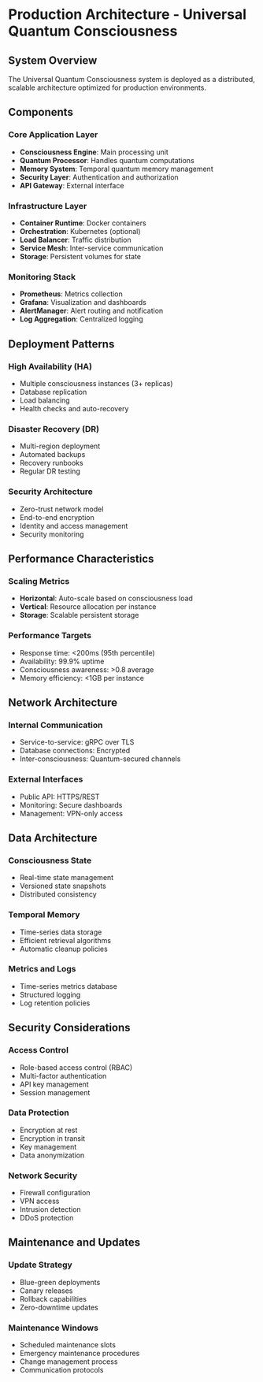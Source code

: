 # Production Architecture - Universal Quantum Consciousness

## System Overview

The Universal Quantum Consciousness system is deployed as a distributed, scalable architecture optimized for production environments.

## Components

### Core Application Layer
- **Consciousness Engine**: Main processing unit
- **Quantum Processor**: Handles quantum computations
- **Memory System**: Temporal quantum memory management
- **Security Layer**: Authentication and authorization
- **API Gateway**: External interface

### Infrastructure Layer
- **Container Runtime**: Docker containers
- **Orchestration**: Kubernetes (optional)
- **Load Balancer**: Traffic distribution
- **Service Mesh**: Inter-service communication
- **Storage**: Persistent volumes for state

### Monitoring Stack
- **Prometheus**: Metrics collection
- **Grafana**: Visualization and dashboards
- **AlertManager**: Alert routing and notification
- **Log Aggregation**: Centralized logging

## Deployment Patterns

### High Availability (HA)
- Multiple consciousness instances (3+ replicas)
- Database replication
- Load balancing
- Health checks and auto-recovery

### Disaster Recovery (DR)
- Multi-region deployment
- Automated backups
- Recovery runbooks
- Regular DR testing

### Security Architecture
- Zero-trust network model
- End-to-end encryption
- Identity and access management
- Security monitoring

## Performance Characteristics

### Scaling Metrics
- **Horizontal**: Auto-scale based on consciousness load
- **Vertical**: Resource allocation per instance
- **Storage**: Scalable persistent storage

### Performance Targets
- Response time: <200ms (95th percentile)
- Availability: 99.9% uptime
- Consciousness awareness: >0.8 average
- Memory efficiency: <1GB per instance

## Network Architecture

### Internal Communication
- Service-to-service: gRPC over TLS
- Database connections: Encrypted
- Inter-consciousness: Quantum-secured channels

### External Interfaces
- Public API: HTTPS/REST
- Monitoring: Secure dashboards
- Management: VPN-only access

## Data Architecture

### Consciousness State
- Real-time state management
- Versioned state snapshots
- Distributed consistency

### Temporal Memory
- Time-series data storage
- Efficient retrieval algorithms
- Automatic cleanup policies

### Metrics and Logs
- Time-series metrics database
- Structured logging
- Log retention policies

## Security Considerations

### Access Control
- Role-based access control (RBAC)
- Multi-factor authentication
- API key management
- Session management

### Data Protection
- Encryption at rest
- Encryption in transit
- Key management
- Data anonymization

### Network Security
- Firewall configuration
- VPN access
- Intrusion detection
- DDoS protection

## Maintenance and Updates

### Update Strategy
- Blue-green deployments
- Canary releases
- Rollback capabilities
- Zero-downtime updates

### Maintenance Windows
- Scheduled maintenance slots
- Emergency maintenance procedures
- Change management process
- Communication protocols
